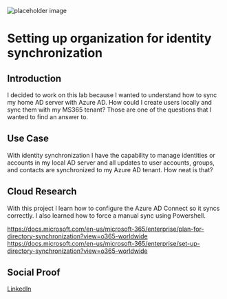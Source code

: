 <!-- This template removes the micro tutorial for a quicker post and removes images for a full template check out the 000-DAY-ARTICLE-LONG-TEMPLATE.MD-->

![placeholder image](https://docs.microsoft.com/en-us/microsoft-365/media/plan-for-directory-synchronization/phs-authentication.png?view=o365-worldwide)

# Setting up organization for identity synchronization  

## Introduction

I decided to work on this lab because I wanted to understand how to sync my home AD server with Azure AD. How could I create users locally and sync them with my MS365 tenant? Those are one of the questions that I wanted to find an answer to.

## Use Case

With identity synchronization I have the capability to manage identities or accounts in my local AD server and all updates to user accounts, groups, and contacts are synchronized to my Azure AD tenant. How neat is that?

## Cloud Research

With this project I learn how to configure the Azure AD Connect so it syncs correctly. I also learned how to force a manual sync using Powershell.

https://docs.microsoft.com/en-us/microsoft-365/enterprise/plan-for-directory-synchronization?view=o365-worldwide
https://docs.microsoft.com/en-us/microsoft-365/enterprise/set-up-directory-synchronization?view=o365-worldwide
## Social Proof

[LinkedIn](https://www.linkedin.com/posts/wilkinsanchez_wilkinsanchez100daysofcloud-activity-6727416130887143424-zMXd)
